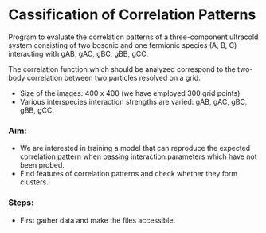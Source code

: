 # Cassification of Correlation Patterns

Program to evaluate the correlation patterns of a three-component ultracold system consisting of two bosonic and one fermionic species (A, B, C) interacting with gAB, gAC, gBC, gBB, gCC.

The correlation function which should be analyzed correspond to the two-body correlation between two particles resolved on a grid.

- Size of the images: 400 x 400  (we have employed 300 grid points)
- Various interspecies interaction strengths are varied: gAB, gAC, gBC, gBB, gCC.

### Aim:

- We are interested in training a model that can reproduce the expected correlation pattern when passing interaction parameters which have not been probed.
- Find features of correlation patterns and check whether they form clusters.


### Steps:

- First gather data and make the files accessible.
